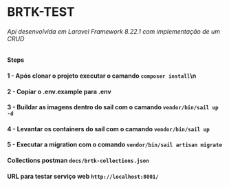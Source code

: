 # BRTK-TEST
###### Api desenvolvida em Laravel Framework 8.22.1 com implementação de um CRUD

#### Steps

#### 1 - Após clonar o projeto executar o camando `composer install`\n
#### 2 - Copiar o **.env.example** para **.env**
#### 3 - Buildar as imagens dentro do **sail**  com o camando `vendor/bin/sail up -d`
#### 4 - Levantar os containers do **sail**  com o camando `vendor/bin/sail up`
#### 5 - Executar a migration com o comando `vendor/bin/sail artisan migrate`


#### Collections postman `docs/brtk-collections.json`

#### URL para testar serviço web `http://localhost:8001/`


